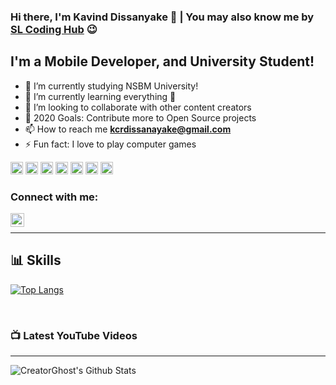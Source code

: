 ### Hi there, I'm Kavind Dissanyake 👋 | You may also know me by [SL Coding Hub] 😉

## I'm a Mobile Developer, and University Student!
- 🔭 I’m currently studying NSBM University!
- 🌱 I’m currently learning everything 🤣
- 👯 I’m looking to collaborate with other content creators
- 🥅 2020 Goals: Contribute more to Open Source projects
- 📫 How to reach me **kcrdissanayake@gmail.com**
- ⚡ Fun fact: I love to play computer games

<p align="left"><img src="https://devicons.github.io/devicon/devicon.git/icons/c/c-original.svg" alt="c" width="20" height="20"/> <img src="https://devicons.github.io/devicon/devicon.git/icons/javascript/javascript-original.svg" alt="javascript" width="20" height="20"/> <img src="https://devicons.github.io/devicon/devicon.git/icons/laravel/laravel-plain-wordmark.svg" alt="laravel" width="20" height="20"/> <img src="https://devicons.github.io/devicon/devicon.git/icons/php/php-original.svg" alt="php" width="20" height="20"/> <img src="https://devicons.github.io/devicon/devicon.git/icons/python/python-original-wordmark.svg" alt="python" width="20" height="20"/> <img src="https://cdn.jsdelivr.net/npm/simple-icons@3.1.0/icons/flutter.svg" alt="flutter" width="20" height="20"/> <img src="https://cdn.jsdelivr.net/npm/simple-icons@3.1.0/icons/dart.svg" alt="dart" width="20" height="20"/></p>

### Connect with me:

<!-- [<img align="left" alt="codeSTACKr.com" width="22px" src="https://raw.githubusercontent.com/iconic/open-iconic/master/svg/globe.svg" />][website] -->
[<img align="left" alt="codeSTACKr | YouTube" width="22px" src="https://cdn.jsdelivr.net/npm/simple-icons@v3/icons/youtube.svg" />][youtube]
<!-- [<img align="left" alt="codeSTACKr | Twitter" width="22px" src="https://cdn.jsdelivr.net/npm/simple-icons@v3/icons/twitter.svg" />][twitter] -->
<!-- [<img align="left" alt="codeSTACKr | LinkedIn" width="22px" src="https://cdn.jsdelivr.net/npm/simple-icons@v3/icons/linkedin.svg" />][linkedin] -->
<!-- [<img align="left" alt="codeSTACKr | Instagram" width="22px" src="https://cdn.jsdelivr.net/npm/simple-icons@v3/icons/instagram.svg" />][instagram] -->


<br />

---

## 📊 Skills
<!--START_SECTION:waka-->

[![Top Langs](https://github-readme-stats.vercel.app/api/top-langs/?username=KavinduDissanayake&layout=compact)](https://github.com/KavinduDissanayake/github-readme-stats)

<!--END_SECTION:waka-->
<br />

### 📺 Latest YouTube Videos
<!-- YOUTUBE:START -->

<!-- YOUTUBE:END -->

---

<img align="left" alt="CreatorGhost's Github Stats" src="https://github-readme-stats.vercel.app/api?username=KavinduDissanayake&show_icons=true&hide_border=true" />






<!-- [website]: https://freesourcecodelk.blogspot.com -->

<!-- [twitter]: https://twitter.com/Rathnayaka22700 -->

[youtube]: https://www.youtube.com/channel/UCLugwjhSFrmI6qxOUzwLGbw?view_as=subscriber

<!-- [instagram]: https://www.instagram.com/chathura_sanjaya_rathnayaka -->

<!-- [linkedin]: https://www.linkedin.com/in/chathura-rathnayaka-a6286a19a/ -->



[SL Coding Hub]: https://www.youtube.com/channel/UCLugwjhSFrmI6qxOUzwLGbw?view_as=subscriber
